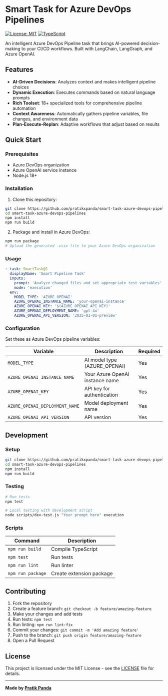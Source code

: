# Smart Task for Azure DevOps Pipelines

[![License: MIT](https://img.shields.io/badge/License-MIT-yellow.svg)](https://opensource.org/licenses/MIT)
[![TypeScript](https://img.shields.io/badge/TypeScript-5.0+-blue.svg)](https://www.typescriptlang.org/)

An intelligent Azure DevOps Pipeline task that brings AI-powered decision-making to your CI/CD workflows. Built with LangChain, LangGraph, and Azure OpenAI.

## Features

- **AI-Driven Decisions**: Analyzes context and makes intelligent pipeline choices
- **Dynamic Execution**: Executes commands based on natural language prompts
- **Rich Toolset**: 18+ specialized tools for comprehensive pipeline automation
- **Context Awareness**: Automatically gathers pipeline variables, file changes, and environment data
- **Plan-Execute-Replan**: Adaptive workflows that adjust based on results

## Quick Start

### Prerequisites

- Azure DevOps organization
- Azure OpenAI service instance
- Node.js 18+

### Installation

1. Clone this repository:

```bash
git clone https://github.com/pratikxpanda/smart-task-azure-devops-pipelines.git
cd smart-task-azure-devops-pipelines
npm install
npm run build
```

2. Package and install in Azure DevOps:

```bash
npm run package
# Upload the generated .vsix file to your Azure DevOps organization
```

### Usage

```yaml
- task: SmartTask@1
  displayName: 'Smart Pipeline Task'
  inputs:
    prompt: 'Analyze changed files and set appropriate test variables'
    mode: 'execution'
  env:
    MODEL_TYPE: 'AZURE_OPENAI'
    AZURE_OPENAI_INSTANCE_NAME: 'your-openai-instance'
    AZURE_OPENAI_KEY: '$(AZURE_OPENAI_API_KEY)'
    AZURE_OPENAI_DEPLOYMENT_NAME: 'gpt-4o'
    AZURE_OPENAI_API_VERSION: '2025-01-01-preview'
```

### Configuration

Set these as Azure DevOps pipeline variables:

| Variable                       | Description                     | Required |
| ------------------------------ | ------------------------------- | -------- |
| `MODEL_TYPE`                   | AI model type (AZURE_OPENAI)    | Yes      |
| `AZURE_OPENAI_INSTANCE_NAME`   | Your Azure OpenAI instance name | Yes      |
| `AZURE_OPENAI_KEY`             | API key for authentication      | Yes      |
| `AZURE_OPENAI_DEPLOYMENT_NAME` | Model deployment name           | Yes      |
| `AZURE_OPENAI_API_VERSION`     | API version                     | Yes      |

## Development

### Setup

```bash
git clone https://github.com/pratikxpanda/smart-task-azure-devops-pipelines.git
cd smart-task-azure-devops-pipelines
npm install
npm run build
```

### Testing

```bash
# Run tests
npm test

# Local testing with development script
node scripts/dev-test.js "Your prompt here" execution
```

### Scripts

| Command           | Description              |
| ----------------- | ------------------------ |
| `npm run build`   | Compile TypeScript       |
| `npm test`        | Run tests                |
| `npm run lint`    | Run linter               |
| `npm run package` | Create extension package |

## Contributing

1. Fork the repository
2. Create a feature branch: `git checkout -b feature/amazing-feature`
3. Make your changes and add tests
4. Run tests: `npm test`
5. Run linting: `npm run lint:fix`
6. Commit your changes: `git commit -m 'Add amazing feature'`
7. Push to the branch: `git push origin feature/amazing-feature`
8. Open a Pull Request

## License

This project is licensed under the MIT License - see the [LICENSE](LICENSE) file for details.

---

**Made by [Pratik Panda](https://github.com/pratikxpanda)**
